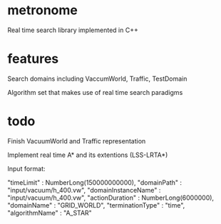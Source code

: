 # metronome

Real time search library implemented in C++

# features

Search domains including VaccumWorld, Traffic, TestDomain

Algorithm set that makes use of real time search paradigms 

# todo

Finish VacuumWorld and Traffic representation

Implement real time A* and its extentions (LSS-LRTA*)


Input format:

"timeLimit" : NumberLong(150000000000),
"domainPath" : "input/vacuum/h_400.vw",
"domainInstanceName" : "input/vacuum/h_400.vw",
"actionDuration" : NumberLong(6000000),
"domainName" : "GRID_WORLD",
"terminationType" : "time",
"algorithmName" : "A_STAR"
